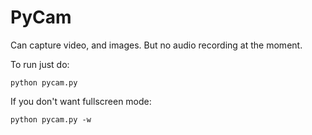 # PyCam

Can capture video, and images. But no audio recording at the moment.

To run just do:
```shell
python pycam.py
```

If you don't want fullscreen mode:
```shell
python pycam.py -w
```
